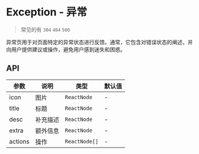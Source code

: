 # Exception - 异常

> 常见的有 `304` `404` `500`

异常页用于对页面特定的异常状态进行反馈。通常，它包含对错误状态的阐述，并向用户提供建议或操作，避免用户感到迷失和困惑。

## API

| 参数    | 说明     | 类型          | 默认值 |
| ------- | -------- | ------------- | ------ |
| icon    | 图片     | `ReactNode`   | -      |
| title   | 标题     | `ReactNode`   | -      |
| desc    | 补充描述 | `ReactNode`   | -      |
| extra   | 额外信息 | `ReactNode`   | -      |
| actions | 操作     | `ReactNode[]` | -      |

